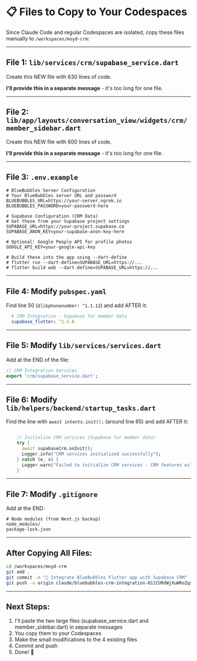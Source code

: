 # 📋 Files to Copy to Your Codespaces

Since Claude Code and regular Codespaces are isolated, copy these files manually to `/workspaces/moyd-crm`:

---

## File 1: `lib/services/crm/supabase_service.dart`

Create this NEW file with 630 lines of code.

**I'll provide this in a separate message** - it's too long for one file.

---

## File 2: `lib/app/layouts/conversation_view/widgets/crm/member_sidebar.dart`

Create this NEW file with 600 lines of code.

**I'll provide this in a separate message** - it's too long for one file.

---

## File 3: `.env.example`

```
# BlueBubbles Server Configuration
# Your BlueBubbles server URL and password
BLUEBUBBLES_URL=https://your-server.ngrok.io
BLUEBUBBLES_PASSWORD=your-password-here

# Supabase Configuration (CRM Data)
# Get these from your Supabase project settings
SUPABASE_URL=https://your-project.supabase.co
SUPABASE_ANON_KEY=your-supabase-anon-key-here

# Optional: Google People API for profile photos
GOOGLE_API_KEY=your-google-api-key

# Build these into the app using --dart-define
# flutter run --dart-define=SUPABASE_URL=https://...
# flutter build web --dart-define=SUPABASE_URL=https://...
```

---

## File 4: Modify `pubspec.yaml`

Find line 50 (`dlibphonenumber: ^1.1.12`) and add AFTER it:

```yaml
  # CRM Integration - Supabase for member data
  supabase_flutter: ^2.5.0
```

---

## File 5: Modify `lib/services/services.dart`

Add at the END of the file:

```dart
// CRM Integration Services
export 'crm/supabase_service.dart';
```

---

## File 6: Modify `lib/helpers/backend/startup_tasks.dart`

Find the line with `await intents.init();` (around line 65) and add AFTER it:

```dart

    // Initialize CRM services (Supabase for member data)
    try {
      await supabaseCrm.onInit();
      Logger.info("CRM services initialized successfully");
    } catch (e, s) {
      Logger.warn("Failed to initialize CRM services - CRM features will be unavailable", error: e, trace: s);
    }
```

---

## File 7: Modify `.gitignore`

Add at the END:

```
# Node modules (from Next.js backup)
node_modules/
package-lock.json
```

---

## After Copying All Files:

```bash
cd /workspaces/moyd-crm
git add .
git commit -m "🚀 Integrate BlueBubbles Flutter app with Supabase CRM"
git push -u origin claude/bluebubbles-crm-integration-011CURdWjXuWRoZqsxt6TtQA
```

---

## Next Steps:

1. I'll paste the two large files (supabase_service.dart and member_sidebar.dart) in separate messages
2. You copy them to your Codespaces
3. Make the small modifications to the 4 existing files
4. Commit and push
5. Done! 🎉
